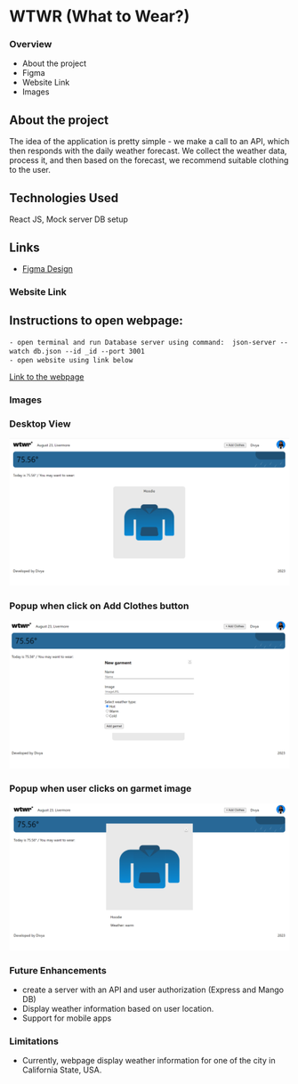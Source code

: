 # WTWR (What to Wear?)

### Overview

- About the project
- Figma
- Website Link
- Images

## About the project

The idea of the application is pretty simple - we make a call to an API, which then responds with the daily weather forecast. We collect the weather data, process it, and then based on the forecast, we recommend suitable clothing to the user.

## Technologies Used

React JS, Mock server DB setup

## Links

- [Figma Design](https://www.figma.com/file/DTojSwldenF9UPKQZd6RRb/Sprint-10%3A-WTWR)

### Website Link

## Instructions to open webpage:

    - open terminal and run Database server using command:  json-server --watch db.json --id _id --port 3001
    - open website using link below

[Link to the webpage](https://divyaaa1812.github.io/se_project_react)

### Images

### Desktop View

![Desktop View](https://github.com/divyaaa1812/se_project_react/blob/main/Website/WTWR.png?raw=true)

### Popup when click on Add Clothes button

![Popup when click on Add Clothes button](https://github.com/divyaaa1812/se_project_react/blob/main/Website/AddClothespopup.png?raw=true)

### Popup when user clicks on garmet image

![Popup when user clicks on garmet image](https://github.com/divyaaa1812/se_project_react/blob/main/Website/clickonImage.png?raw=true)

### Future Enhancements

- create a server with an API and user authorization (Express and Mango DB)
- Display weather information based on user location.
- Support for mobile apps

### Limitations

- Currently, webpage display weather information for one of the city in California State, USA.
